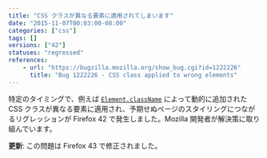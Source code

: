 ```yaml
---
title: "CSS クラスが異なる要素に適用されてしまいます"
date: "2015-11-07T00:03:00-08:00"
categories: ["css"]
tags: []
versions: ["42"]
statuses: "regressed"
references:
    - url: "https://bugzilla.mozilla.org/show_bug.cgi?id=1222226"
      title: "Bug 1222226 - CSS class applied to wrong elements"
---
```

特定のタイミングで、例えば [`Element.className`](https://developer.mozilla.org/docs/Web/API/Element/className) によって動的に追加された CSS クラスが異なる要素に適用され、予期せぬページのスタイリングにつながるリグレッションが Firefox 42 で発生しました。Mozilla 開発者が解決策に取り組んでいます。

**更新**: この問題は Firefox 43 で修正されました。
